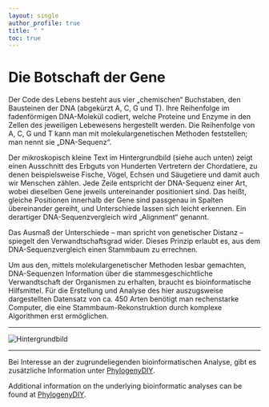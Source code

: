 ```yaml
---
layout: single
author_profile: true
title: " "
toc: true
---
```


# Die Botschaft der Gene

Der Code des Lebens besteht aus vier „chemischen“ Buchstaben, den Bausteinen der DNA (abgekürzt A, C, G und T). Ihre Reihenfolge im fadenförmigen DNA-Molekül codiert, welche Proteine und Enzyme in den Zellen des jeweiligen Lebewesens hergestellt werden. Die Reihenfolge von A, C, G und T kann man mit molekulargenetischen Methoden feststellen; man nennt sie „DNA-Sequenz“.  

Der mikroskopisch kleine Text im Hintergrundbild (siehe auch unten) zeigt einen Ausschnitt des Erbguts von Hunderten Vertretern der Chordatiere, zu denen beispielsweise Fische, Vögel, Echsen und Säugetiere und damit auch wir Menschen zählen. Jede Zeile entspricht der DNA-Sequenz einer Art, wobei dieselben Gene jeweils untereinander positioniert sind. Das heißt, gleiche Positionen innerhalb der Gene sind passgenau in Spalten übereinander gereiht, und Unterschiede lassen sich leicht erkennen. Ein derartiger DNA-Sequenzvergleich wird „Alignment“ genannt.  

Das Ausmaß der Unterschiede – man spricht von genetischer Distanz – spiegelt den Verwandtschaftsgrad wider. Dieses Prinzip erlaubt es, aus dem DNA-Sequenzvergleich einen Stammbaum zu errechnen.  

Um aus den, mittels molekulargenetischer Methoden lesbar gemachten, DNA-Sequenzen Information über die stammesgeschichtliche Verwandtschaft der Organismen zu erhalten, braucht es bioinformatische Hilfsmittel. Für die Erstellung und Analyse des hier auszugsweise dargestellten Datensatz von ca. 450 Arten benötigt man rechenstarke Computer, die eine Stammbaum-Rekonstruktion durch komplexe Algorithmen erst ermöglichen.  

* * *

![Hintergrundbild](datafiles/Alignment_small.jpg)

* * *

Bei Interesse an der zugrundeliegenden bioinformatischen Analyse, gibt es zusätzliche Information unter [PhylogenyDIY](https://github.com/nhmvienna/PhylogenyDIY/blob/main/README.md).

Additional information on the underlying bioinformatic analyses can be found at [PhylogenyDIY](https://github.com/nhmvienna/PhylogenyDIY/blob/main/README_en.md).
